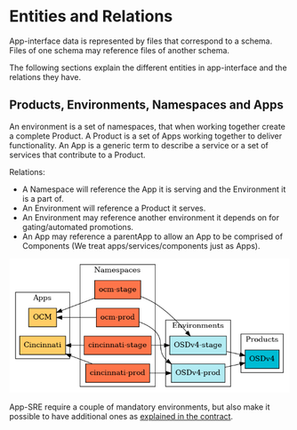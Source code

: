 # Entities and Relations

App-interface data is represented by files that correspond to a schema. Files of one schema may reference files of another schema.

The following sections explain the different entities in app-interface and the relations they have.

## Products, Environments, Namespaces and Apps

An environment is a set of namespaces, that when working together create a complete Product. A Product is a set of Apps working together to deliver functionality. An App is a generic term to describe a service or a set of services that contribute to a Product.

Relations:
- A Namespace will reference the App it is serving and the Environment it is a part of.
- An Environment will reference a Product it serves.
- An Environment may reference another environment it depends on for gating/automated promotions.
- An App may reference a parentApp to allow an App to be comprised of Components (We treat apps/services/components just as Apps).

![](docs/app-interface/api/images/products-environments-namespaces-apps.png)

App-SRE require a couple of mandatory environments, but also make it possible to have additional ones as [explained in the contract](https://gitlab.cee.redhat.com/app-sre/contract/-/blob/master/content/service/environments.md).
